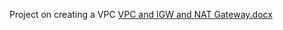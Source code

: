 Project on creating a VPC 
[VPC and IGW and NAT Gateway.docx](https://github.com/harshaprasad21/firstgit/files/12378899/VPC.and.IGW.and.NAT.Gateway.docx)

